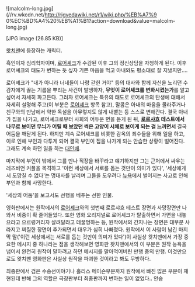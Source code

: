 ![malcolm-long.jpg](//rv.wkcdn.net/http://rigvedawiki.net/r1/wiki.php/%EB%A7%9
0%EC%BD%A4%20%EB%A1%B1?action=download&value=malcolm-long.jpg)

[JPG image (26.85 KB)]

[왓치맨](%EC%99%93%EC%B9%98%EB%A7%A8.md)에 등장하는 캐릭터.

흑인이자 심리학자이며, [로어셰크](%EB%A1%9C%EC%96%B4%EC%85%B0%ED%81%AC.md)가 수감된 이후 그의
정신상담을 자청하게 된다. 이후 로어셰크의 태도가 변하는 듯 싶자 기쁜 마음을 먹고 아내와도 평소대로 잘 지냈지만….

로어셰크가 "내가 아니라 너네들이 나랑 갇힌 거야" 등의 대사와 함께 자신을 노리던 수감자에게 끓는 기름을 뿌리는 사건이 발생하자,
**무엇이 로어셰크를 변화시켰는가**를 알고 싶어서 자세히 파고든다. 그러자 로어셰크는 특유의 태도로 로어셰크의 탄생에 대해서 자세히 설명해
주고(이 부분은 [로어셰크](%EB%A1%9C%EC%96%B4%EC%85%B0%ED%81%AC.md) 항목 참고), 말콤은 아내의
마음을 몰라주거나 친구와의 만남에서 약한 독설을 아무렇지도 않게 내뱉는 등 스스로 변해간다. 결국 아내가 집을 나가고, 로어셰크로부터 사회의
어두운 면을 듣게 된 뒤, **[로르샤흐](%EB%A1%9C%EB%A5%B4%EC%83%A4%ED%9D%90.md) 테스트에서 나무로
보이던 무늬가 어릴 때 보았던 썩은 고양이 시체로 보이게 되는 걸 느끼면서** 결국 어둠을 깨닫게 된다. 하지만 계속 로어셰크를 비롯한
감옥의 죄수들을 위해 일을 하고, 이로 인해 부인과 다투게 되어 결국 부인이 집을 나가게 되는 안습한 상황이 벌어진다. 그래도 계속 하던
일을 하는 [대인배](%EB%8C%80%EC%9D%B8%EB%B0%B0.md).

마지막에 부인이 밖에서 그를 만나 직장을 바꾸라고 얘기하지만 그는 근처에서 싸우는 레즈비언 커플을 목격하고 '이런 세상에서 서로를 돕는
것만이 의미가 있다', '세상에게서 도망칠 수 없다'는 명대사를 날리며 그들을 도우려다
[뉴욕](%EB%89%B4%EC%9A%95.md)에서 벌어지는 사고로 인해 부인과 함께 사망한다.

'세상의 어둠'을 보고서도 선행을 베푸는 선한 인물.

영화판에서는 원작에서의 [로어셰크](%EB%A1%9C%EC%96%B4%EC%85%B0%ED%81%AC.md)와의 첫번째 로르샤흐 테스트
장면과 사망장면만 나와서 비중이 확 줄어들었다. 또한 영화 오리지널로 로어셰크가 탈출하면서 가면을 내놓으라고 으르렁거리자 살려달라고
데꿀멍하는 등, 원작에서의 간지나는 장면은 대부분 사라지고 찌질한 장면이 추가되면서 대우가 심히 나빠졌다. 원작에서 이 사람이 남긴 마지막
말('이런 세상에서는 서로를 돕는 것만이 의미가 있다')이 사실상 왓치맨에서 가장 중요한 메시지 중 하나라는 점을 생각해보면 영화판
왓치맨에서의 이 부분은 원작 능욕을 넘어서 완전히 원작이 말하려고 하던 메시지를 말아먹어버린 만행 중의 만행. 이것만으로도 왓치맨 영화판은
사실상 원작을 파괴한 것이라고 봐도 무방하다.

최종판에서 검은 수송선이야기나 홀리스 메이슨부분까지 원작에서 빠진 많은 부분이 재현된데 반해 그의 역할은 극장판부터 최종판까지 변하는 일이
없었다.. 안습


